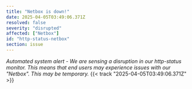 ```yaml
---
title: "Netbox is down!"
date: 2025-04-05T03:49:06.371Z
resolved: false
severity: "disrupted"
affected: ["Netbox"]
id: "http-status-netbox"
section: issue
---
```


**Automated system alert* - We are sensing a disruption in our http-status monitor. This means that end users may experience issues with our "Netbox". This may be temporary.* {{< track "2025-04-05T03:49:06.371Z" >}}
